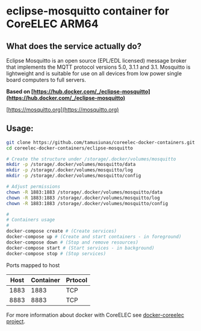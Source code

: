 # eclipse-mosquitto container for CoreELEC ARM64

## What does the service actually do?

Eclipse Mosquitto is an open source (EPL/EDL licensed) message broker that implements the MQTT protocol versions 5.0, 3.1.1 and 3.1. Mosquitto is lightweight and is suitable for use on all devices from low power single board computers to full servers.

**Based on [https://hub.docker.com/_/eclipse-mosquitto](https://hub.docker.com/_/eclipse-mosquitto)**

[https://mosquitto.org](https://mosquitto.org)

## Usage:

```bash
git clone https://github.com/tamusiunas/coreelec-docker-containers.git
cd coreelec-docker-containers/eclipse-mosquitto

# Create the structure under /storage/.docker/volumes/mosquitto
mkdir -p /storage/.docker/volumes/mosquitto/data
mkdir -p /storage/.docker/volumes/mosquitto/log
mkdir -p /storage/.docker/volumes/mosquitto/config

# Adjust permissions
chown -R 1883:1883 /storage/.docker/volumes/mosquitto/data
chown -R 1883:1883 /storage/.docker/volumes/mosquitto/log
chown -R 1883:1883 /storage/.docker/volumes/mosquitto/config

#
# Containers usage
#
docker-compose create # (Create services)
docker-compose up # (Create and start containers - in foreground)
docker-compose down # (Stop and remove resources)
docker-compose start # (Start services - in background)
docker-compose stop # (Stop services)

```

Ports mapped to host

Host | Container | Prtocol 
-----|-----------|--------
1883 | 1883 | TCP
8883 | 8883 | TCP

For more information about docker with CoreELEC see [docker-coreelec project](https://github.com/tamusiunas/docker-coreelec).
